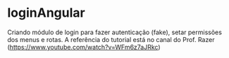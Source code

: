 # loginAngular
Criando módulo de login para fazer autenticação (fake), setar permissões dos menus e rotas. A referência do tutorial está no canal do Prof. Razer (https://www.youtube.com/watch?v=WFm6z7aJRkc)
